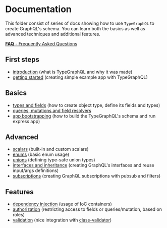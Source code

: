 # Documentation
This folder consist of series of docs showing how to use `TypeGraphQL` to create GraphQL's schema.
You can learn both the basics as well as advanced techniques and additional features.

[**FAQ** - Frequently Asked Questions](./faq.md)

## First steps
- [introduction](./introduction.md) (what is TypeGraphQL and why it was made)
- [getting started](./getting-started.md) (creating simple example app with TypeGraphQL)

## Basics
- [types and fields](./types-and-fields.md) (how to create object type, define its fields and types)
- [queries, mutations and field resolvers](./resolvers.md)
- [app bootstrapping](./bootstrap.md) (how to build the TypeGraphQL's schema and run express app)

## Advanced
- [scalars](./scalars.md) (built-in and custom scalars)
- [enums](./enums.md) (basic enum usage)
- [unions](./unions.md) (defining type-safe union types)
- [interfaces and inheritance](./interfaces-and-inheritance.md) (creating GraphQL's interfaces and reuse input/args definitions)
- [subscriptions](./subscriptions.md) (creating GraphQL subscriptions with pubsub and filters)

## Features
- [dependency injection](./dependency-injection.md) (usage of IoC containers)
- [authorization](./authorization.md) (restricting access to fields or queries/mutation, based on roles)
- [validation](./validation.md) (nice integration with [class-validator](https://github.com/typestack/class-validator))
